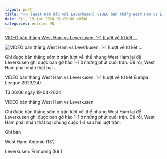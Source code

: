 ```yaml
---
layout: post
title: "🔥🔥 [West Ham đấu với Leverkusen] VIDEO bàn thắng West Ham vs Leverkusen: 1-1 (Lượt về tứ kết ..."
date: Fri, 19 Apr 2024 02:00:00 +0700
categories: entries VN
---
```

[VIDEO bàn thắng West Ham vs Leverkusen: 1-1 (Lượt về tứ kết ...](https://bongdaplus.vn/video/video-ban-thang-west-ham-vs-leverkusen-1-1-luot-ve-tu-ket-europa-league-2023-24-786072404.html)

![VIDEO bàn thắng West Ham vs Leverkusen: 1-1 (Lượt về tứ kết ...](https://cdn.bongdaplus.vn/Assets/Media/2024/04/19/17/west-ham-vs-leverkusen-1-1.jpg)

Ghi được bàn thắng sớm ở trận lượt về, thế nhưng West Ham lại để Leverkusen ghi được bàn gỡ hào 1-1 ở những phút cuối trận. Để rồi, West Ham phải nhận thất bại ...

VIDEO bàn thắng West Ham vs Leverkusen: 1-1 (Lượt về tứ kết Europa League 2023/24)

Từ 06:06 ngày 19-04-2024

VIDEO bàn thắng West Ham vs Leverkusen

Ghi được bàn thắng sớm ở trận lượt về, thế nhưng West Ham lại để Leverkusen ghi được bàn gỡ hào 1-1 ở những phút cuối trận. Để rồi, West Ham phải nhận thất bại chung cuộc 1-3 sau hai lượt trận.

Ghi bàn

West Ham: Antonio (13')

Leverkusen: Frimpong (89')

